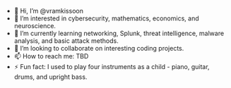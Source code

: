 - 👋 Hi, I’m @vramkissoon
- 👀 I’m interested in cybersecurity, mathematics, economics, and neuroscience. 
- 🌱 I’m currently learning networking, Splunk, threat intelligence, malware analysis, and basic attack methods.
- 💞️ I’m looking to collaborate on interesting coding projects.
- 📫 How to reach me: TBD
- ⚡ Fun fact: I used to play four instruments as a child - piano, guitar, drums, and upright bass.

<!---
vramkissoon/vramkissoon is a ✨ special ✨ repository because its `README.md` (this file) appears on your GitHub profile.
You can click the Preview link to take a look at your changes.
--->
